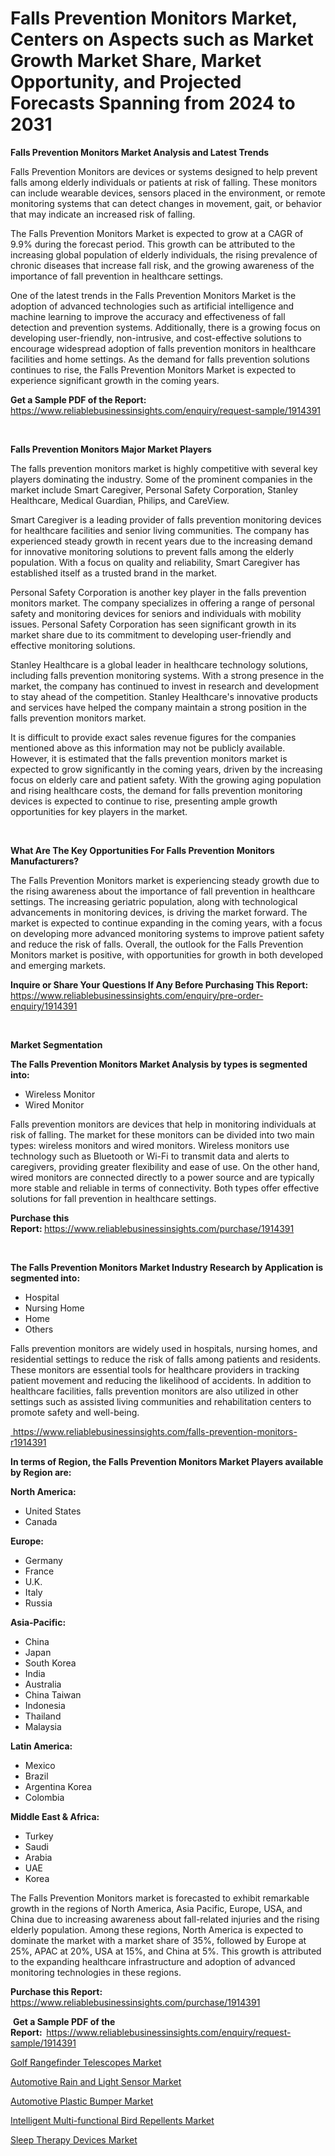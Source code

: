 <p><h1>Falls Prevention Monitors Market, Centers on Aspects such as Market Growth Market Share, Market Opportunity, and Projected Forecasts Spanning from 2024 to 2031</h1></p><p><strong>Falls Prevention Monitors Market Analysis and Latest Trends</strong></p>
<p><p>Falls Prevention Monitors are devices or systems designed to help prevent falls among elderly individuals or patients at risk of falling. These monitors can include wearable devices, sensors placed in the environment, or remote monitoring systems that can detect changes in movement, gait, or behavior that may indicate an increased risk of falling.</p><p>The Falls Prevention Monitors Market is expected to grow at a CAGR of 9.9% during the forecast period. This growth can be attributed to the increasing global population of elderly individuals, the rising prevalence of chronic diseases that increase fall risk, and the growing awareness of the importance of fall prevention in healthcare settings.</p><p>One of the latest trends in the Falls Prevention Monitors Market is the adoption of advanced technologies such as artificial intelligence and machine learning to improve the accuracy and effectiveness of fall detection and prevention systems. Additionally, there is a growing focus on developing user-friendly, non-intrusive, and cost-effective solutions to encourage widespread adoption of falls prevention monitors in healthcare facilities and home settings. As the demand for falls prevention solutions continues to rise, the Falls Prevention Monitors Market is expected to experience significant growth in the coming years.</p></p>
<p><strong>Get a Sample PDF of the Report:&nbsp;</strong> <a href="https://www.reliablebusinessinsights.com/enquiry/request-sample/1914391">https://www.reliablebusinessinsights.com/enquiry/request-sample/1914391</a></p>
<p>&nbsp;</p>
<p><strong>Falls Prevention Monitors Major Market Players</strong></p>
<p><p>The falls prevention monitors market is highly competitive with several key players dominating the industry. Some of the prominent companies in the market include Smart Caregiver, Personal Safety Corporation, Stanley Healthcare, Medical Guardian, Philips, and CareView.</p><p>Smart Caregiver is a leading provider of falls prevention monitoring devices for healthcare facilities and senior living communities. The company has experienced steady growth in recent years due to the increasing demand for innovative monitoring solutions to prevent falls among the elderly population. With a focus on quality and reliability, Smart Caregiver has established itself as a trusted brand in the market.</p><p>Personal Safety Corporation is another key player in the falls prevention monitors market. The company specializes in offering a range of personal safety and monitoring devices for seniors and individuals with mobility issues. Personal Safety Corporation has seen significant growth in its market share due to its commitment to developing user-friendly and effective monitoring solutions.</p><p>Stanley Healthcare is a global leader in healthcare technology solutions, including falls prevention monitoring systems. With a strong presence in the market, the company has continued to invest in research and development to stay ahead of the competition. Stanley Healthcare's innovative products and services have helped the company maintain a strong position in the falls prevention monitors market.</p><p>It is difficult to provide exact sales revenue figures for the companies mentioned above as this information may not be publicly available. However, it is estimated that the falls prevention monitors market is expected to grow significantly in the coming years, driven by the increasing focus on elderly care and patient safety. With the growing aging population and rising healthcare costs, the demand for falls prevention monitoring devices is expected to continue to rise, presenting ample growth opportunities for key players in the market.</p></p>
<p>&nbsp;</p>
<p><strong>What Are The Key Opportunities For Falls Prevention Monitors Manufacturers?</strong></p>
<p><p>The Falls Prevention Monitors market is experiencing steady growth due to the rising awareness about the importance of fall prevention in healthcare settings. The increasing geriatric population, along with technological advancements in monitoring devices, is driving the market forward. The market is expected to continue expanding in the coming years, with a focus on developing more advanced monitoring systems to improve patient safety and reduce the risk of falls. Overall, the outlook for the Falls Prevention Monitors market is positive, with opportunities for growth in both developed and emerging markets.</p></p>
<p><strong>Inquire or Share Your Questions If Any Before Purchasing This Report:</strong> <a href="https://www.reliablebusinessinsights.com/enquiry/pre-order-enquiry/1914391">https://www.reliablebusinessinsights.com/enquiry/pre-order-enquiry/1914391</a></p>
<p>&nbsp;</p>
<p><strong>Market Segmentation</strong></p>
<p><strong>The Falls Prevention Monitors Market Analysis by types is segmented into:</strong></p>
<p><ul><li>Wireless Monitor</li><li>Wired Monitor</li></ul></p>
<p><p>Falls prevention monitors are devices that help in monitoring individuals at risk of falling. The market for these monitors can be divided into two main types: wireless monitors and wired monitors. Wireless monitors use technology such as Bluetooth or Wi-Fi to transmit data and alerts to caregivers, providing greater flexibility and ease of use. On the other hand, wired monitors are connected directly to a power source and are typically more stable and reliable in terms of connectivity. Both types offer effective solutions for fall prevention in healthcare settings.</p></p>
<p><strong>Purchase this Report:&nbsp;</strong><a href="https://www.reliablebusinessinsights.com/purchase/1914391">https://www.reliablebusinessinsights.com/purchase/1914391</a></p>
<p>&nbsp;</p>
<p><strong>The Falls Prevention Monitors Market Industry Research by Application is segmented into:</strong></p>
<p><ul><li>Hospital</li><li>Nursing Home</li><li>Home</li><li>Others</li></ul></p>
<p><p>Falls prevention monitors are widely used in hospitals, nursing homes, and residential settings to reduce the risk of falls among patients and residents. These monitors are essential tools for healthcare providers in tracking patient movement and reducing the likelihood of accidents. In addition to healthcare facilities, falls prevention monitors are also utilized in other settings such as assisted living communities and rehabilitation centers to promote safety and well-being.</p></p>
<p><a href="https://www.reliablebusinessinsights.com/falls-prevention-monitors-r1914391">&nbsp;https://www.reliablebusinessinsights.com/falls-prevention-monitors-r1914391</a></p>
<p><strong>In terms of Region, the Falls Prevention Monitors Market Players available by Region are:</strong></p>
<p>
    <p> <strong> North America: </strong>
        <ul>
            <li>United States</li>
            <li>Canada</li>
        </ul>
        </p> 
    <p> <strong> Europe: </strong>
        <ul>
            <li>Germany</li>
            <li>France</li>
            <li>U.K.</li>
            <li>Italy</li>
            <li>Russia</li>
        </ul>
        </p> 
    <p> <strong> Asia-Pacific: </strong>
        <ul>
            <li>China</li>
            <li>Japan</li>
            <li>South Korea</li>
            <li>India</li>
            <li>Australia</li>
            <li>China Taiwan</li>
            <li>Indonesia</li>
            <li>Thailand</li>
            <li>Malaysia</li>
        </ul>
        </p> 
    <p> <strong> Latin America: </strong>
        <ul>
            <li>Mexico</li>
            <li>Brazil</li>
            <li>Argentina Korea</li>
            <li>Colombia</li>
        </ul>
        </p> 
    <p> <strong> Middle East & Africa: </strong>
        <ul>
            <li>Turkey</li>
            <li>Saudi</li>
            <li>Arabia</li>
            <li>UAE</li>
            <li>Korea</li>
        </ul>
    </p>
    </p>
<p><p>The Falls Prevention Monitors market is forecasted to exhibit remarkable growth in the regions of North America, Asia Pacific, Europe, USA, and China due to increasing awareness about fall-related injuries and the rising elderly population. Among these regions, North America is expected to dominate the market with a market share of 35%, followed by Europe at 25%, APAC at 20%, USA at 15%, and China at 5%. This growth is attributed to the expanding healthcare infrastructure and adoption of advanced monitoring technologies in these regions.</p></p>
<p><strong>Purchase this Report: </strong><a href="https://www.reliablebusinessinsights.com/purchase/1914391">https://www.reliablebusinessinsights.com/purchase/1914391</a></p>
<p>&nbsp;<strong>Get a Sample PDF of the Report:&nbsp;&nbsp;</strong><a href="https://www.reliablebusinessinsights.com/enquiry/request-sample/1914391">https://www.reliablebusinessinsights.com/enquiry/request-sample/1914391</a></p>
<p><strong></strong></p>
<p><p><a href="https://github.com/brendafegmorris532/Market-Research-Report-List-1/blob/main/golf-rangefinder-telescopes-market.md">Golf Rangefinder Telescopes Market</a></p><p><a href="https://www.linkedin.com/pulse/automotive-rain-light-sensor-market-size-share-analysis-zabbe?trackingId=rZsI0NSuT7yg9DP0H0ZUsA%3D%3D">Automotive Rain and Light Sensor Market</a></p><p><a href="https://www.linkedin.com/pulse/automotive-plastic-bumper-market-outlook-forecast-from-2024-ckkxe?trackingId=90seuRLVSnWhouVfAM4J%2Bw%3D%3D">Automotive Plastic Bumper Market</a></p><p><a href="https://github.com/LarryPearsongXXfvf/Market-Research-Report-List-1/blob/main/intelligent-multi-functional-bird-repellents-market.md">Intelligent Multi-functional Bird Repellents Market</a></p><p><a href="https://issuu.com/reportprime-2/docs/sleep-therapy-devices-market-size-2030.pptx">Sleep Therapy Devices Market</a></p></p>